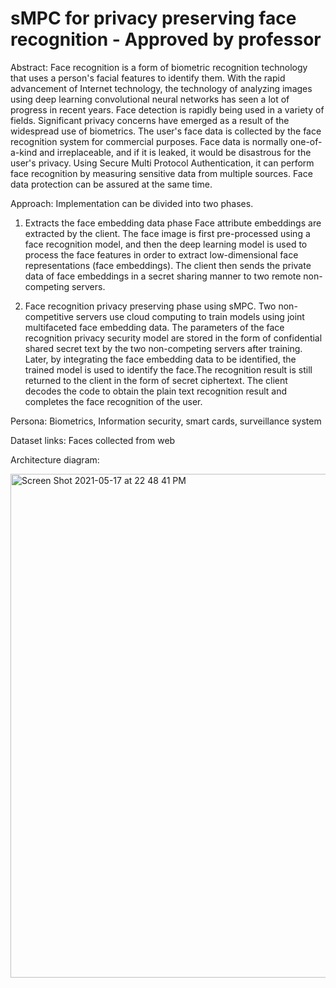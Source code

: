 # sMPC for privacy preserving face recognition - Approved by professor

Abstract:
Face recognition is a form of biometric recognition technology that uses a person's facial features to identify them. With the rapid advancement of Internet technology, the technology of analyzing images using deep learning convolutional neural networks has seen a lot of progress in recent years. Face detection is rapidly being used in a variety of fields. Significant privacy concerns have emerged as a result of the widespread use of biometrics. The user's face data is collected by the face recognition system for commercial purposes. Face data is normally one-of-a-kind and irreplaceable, and if it is leaked, it would be disastrous for the user's privacy. Using Secure Multi Protocol Authentication, it can perform face recognition by measuring sensitive data from multiple sources. Face data protection can be assured at the same time.

Approach:
Implementation can be divided into two phases. 

1. Extracts the face embedding data phase
Face attribute embeddings are extracted by the client. The face image is first pre-processed using a face recognition model, and then the deep learning model is used to process the face features in order to extract low-dimensional face representations (face embeddings). The client then sends the private data of face embeddings in a secret sharing manner to two remote non-competing servers.

2. Face recognition privacy preserving phase using sMPC.
Two non-competitive servers use cloud computing to train models using joint multifaceted face embedding data. The parameters of the face recognition privacy security model are stored in the form of confidential shared secret text by the two non-competing servers after training. Later, by integrating the face embedding data to be identified, the trained model is used to identify the face.The recognition result is still returned to the client in the form of secret ciphertext. The client decodes the code to obtain the plain text recognition result and completes the face recognition of the user.

Persona: 
Biometrics, Information security, smart cards, surveillance system

Dataset links:
Faces collected from web

Architecture diagram:


<img width="806" alt="Screen Shot 2021-05-17 at 22 48 41 PM" src="https://user-images.githubusercontent.com/78889688/118597829-190ea400-b762-11eb-8ffe-b558e4edb2cd.png">







